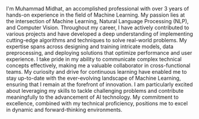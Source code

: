 I'm Muhammad Midhat, an accomplished professional with over 3 years of hands-on experience in the field of Machine Learning. My passion lies at the intersection of Machine Learning, Natural Language Processing (NLP), and Computer Vision.
Throughout my career, I have actively contributed to various projects and have developed a deep understanding of implementing cutting-edge algorithms and techniques to solve real-world problems. My expertise spans across designing and training intricate models, data preprocessing, and deploying solutions that optimize performance and user experience.
I take pride in my ability to communicate complex technical concepts effectively, making me a valuable collaborator in cross-functional teams. My curiosity and drive for continuous learning have enabled me to stay up-to-date with the ever-evolving landscape of Machine Learning, ensuring that I remain at the forefront of innovation.
I am particularly excited about leveraging my skills to tackle challenging problems and contribute meaningfully to the advancement of AI technology. My commitment to excellence, combined with my technical proficiency, positions me to excel in dynamic and forward-thinking environments.
